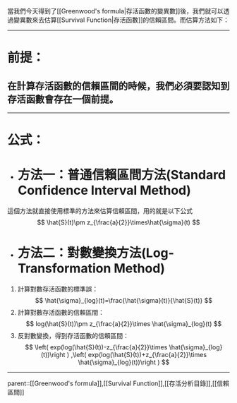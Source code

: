 當我們今天得到了[[Greenwood's formula|存活函數的變異數]]後，我們就可以透過變異數來去估算[[Survival Function|存活函數]]的信賴區間。而估算方法如下：
- - -
# 前提：
在計算存活函數的信賴區間的時候，我們必須要認知到存活函數會存在一個前提。
-
- - -
# 公式：
- # 方法一：普通信賴區間方法(Standard Confidence Interval Method)
這個方法就直接使用標準的方法來估算信賴區間，用的就是以下公式
$$
\hat{S}(t)\pm z_{\frac{a}{2}}\times\hat{\sigma}(t)
$$
- # 方法二：對數變換方法(Log-Transformation Method)
1. 計算對數存活函數的標準誤：
$$
\hat{\sigma}_{log}(t)=\frac{\hat{\sigma}(t)}{\hat{S}(t)}
$$
2. 計算對數存活函數的信賴區間：
$$
log(\hat{S}(t))\pm z_{\frac{a}{2}}\times \hat{\sigma}_{log}(t)
$$
3. 反對數變換，得到存活函數的信賴區間：
$$
\left( exp(log(\hat{S}(t))-z_{\frac{a}{2}}\times \hat{\sigma}_{log}(t))\right ) ,\left( exp(log(\hat{S}(t))+z_{\frac{a}{2}}\times \hat{\sigma}_{log}(t))\right ) 
$$
- - -
parent::[[Greenwood's formula]],[[Survival Function]],[[存活分析目錄]],[[信賴區間]]